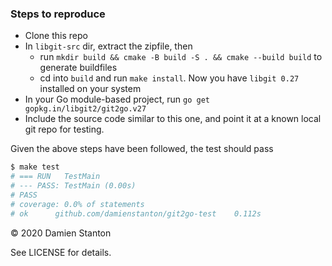 ### Steps to reproduce

- Clone this repo
- In `libgit-src` dir, extract the zipfile, then
    - run  `mkdir build && cmake -B build -S . && cmake --build build` to generate buildfiles
    - cd into `build` and run `make install`. Now you have `libgit 0.27` installed on your system
- In your Go module-based project, run `go get gopkg.in/libgit2/git2go.v27`
- Include the source code similar to this one, and point it at a known local git repo for testing.

Given the above steps have been followed, the test should pass
```sh
$ make test
# === RUN   TestMain
# --- PASS: TestMain (0.00s)
# PASS
# coverage: 0.0% of statements
# ok      github.com/damienstanton/git2go-test    0.112s
```
© 2020 Damien Stanton

See LICENSE for details.

